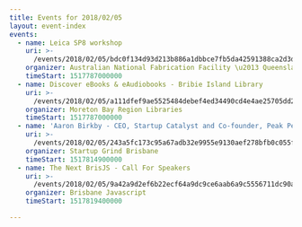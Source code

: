 ```yaml
---
title: Events for 2018/02/05
layout: event-index
events:
  - name: Leica SP8 workshop
    uri: >-
      /events/2018/02/05/bdc0f134d93d213b886a1dbbce7fb5da42591388ca2d3ddcf0378f1765877e53
    organizer: Australian National Fabrication Facility \u2013 Queensland Node
    timeStart: 1517787000000
  - name: Discover eBooks & eAudiobooks - Bribie Island Library
    uri: >-
      /events/2018/02/05/a111dfef9ae5525484debef4ed34490cd4e4ae25705dd297431d21c6942bd136
    organizer: Moreton Bay Region Libraries
    timeStart: 1517787000000
  - name: 'Aaron Birkby - CEO, Startup Catalyst and Co-founder, Peak Persona'
    uri: >-
      /events/2018/02/05/243a5fc173c95a67adb32e9955e9130aef278bfb0c055f5f2ea4fd8b2b8784b6
    organizer: Startup Grind Brisbane
    timeStart: 1517814900000
  - name: The Next BrisJS - Call For Speakers
    uri: >-
      /events/2018/02/05/9a42a9d2ef6b22ecf64a9dc9ce6aab6a9c5556711dc90afc105ef9ac739a5762
    organizer: Brisbane Javascript
    timeStart: 1517819400000

---
```

